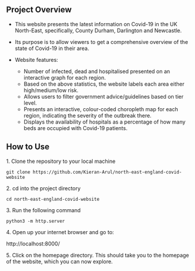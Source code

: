 ## Project Overview

- This website presents the latest information on Covid-19 in the UK North-East, specifically, County Durham, Darlington and Newcastle. 
- Its purpose is to allow viewers to get a comprehensive overview of the state of Covid-19 in their area.

- Website features:

  - Number of infected, dead and hospitalised presented on an interactive graph for each region.
  - Based on the above statistics, the website labels each area either high/medium/low risk.
  - Allows users to filter government advice/guidelines based on tier level.
  - Presents an interactive, colour-coded choropleth map for each region, indicating the severity of the outbreak there.
  - Displays the availability of hospitals as a percentage of how many beds are occupied with Covid-19 patients.

## How to Use

1\. Clone the repository to your local machine
	
	git clone https://github.com/Kieran-Arul/north-east-england-covid-website

2\. cd into the project directory

	cd north-east-england-covid-website

3\. Run the following command

	python3 -m http.server
  
4\. Open up your internet browser and go to:

  http://localhost:8000/
  
5\. Click on the homepage directory. This should take you to the homepage of the website, which you can now explore.
